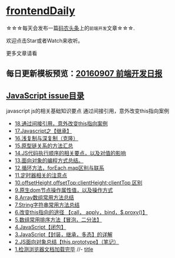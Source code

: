 # [frontendDaily](https://github.com/kujian/frontendDaily/issues) 

☆☆☆每天会发布一篇[码农头条](http://hao.caibaojian.com)上的`前端开发`文章☆☆☆.

欢迎点击Star或者Watch来收听。

更多文章请看


## 每日更新模板预览：[20160907 前端开发日报](https://github.com/kujian/frontendDaily/issues)

## [JavaScript issue目录](https://github.com/Kelichao/JavaScript/issues)
javascript
js的相关基础知识要点
通过间接引用，意外改变this指向案例
- [18.通过间接引用，意外改变this指向案例](https://github.com/Kelichao/JavaScript/issues/18)
- [17.Javascript之【继承】](https://github.com/Kelichao/JavaScript/issues/17)
- [16.浅复制与深复制（克隆）](https://github.com/Kelichao/JavaScript/issues/16)
- [15.原型链关系的方法汇总](https://github.com/Kelichao/JavaScript/issues/15)
- [14.JS代码执行顺序的相关要点，以及对值的影响](https://github.com/Kelichao/JavaScript/issues/14)
- [13.面向对象的编程方式总结。](https://github.com/Kelichao/JavaScript/issues/13)
- [12.循环方法，forEach,map区别与联系](https://github.com/Kelichao/JavaScript/issues/12)
- [11.定时器相关的注意点](https://github.com/Kelichao/JavaScript/issues/11)
- [10.offsetHeight,offsetTop:clientHeight;clientTop 区别](https://github.com/Kelichao/JavaScript/issues/10)
- [9.原生dom节点操作属性值，以及操作方式](https://github.com/Kelichao/JavaScript/issues/9)
- [8.Array数组常用方法总结](https://github.com/Kelichao/JavaScript/issues/8)
- [7.String字符串常用方法总结](https://github.com/Kelichao/JavaScript/issues/7)
- [6.改变this指向的途径 【call， apply，bind，$.proxy()】](https://github.com/Kelichao/JavaScript/issues/6)
- [5.数组常用排序方法【冒泡，二分法】](https://github.com/Kelichao/JavaScript/issues/5)
- [4.JavaScript【闭包】](https://github.com/Kelichao/JavaScript/issues/4)
- [3.JavaScript【封装，继承，多态】的详解](https://github.com/Kelichao/JavaScript/issues/3)
- [2.JS面向对象总结【this,prototype】（笔记）](https://github.com/Kelichao/JavaScript/issues/2)
- [1.检测浏览器文档加载完毕](https://github.com/Kelichao/JavaScript/issues/1)
//- [title](aaa)
